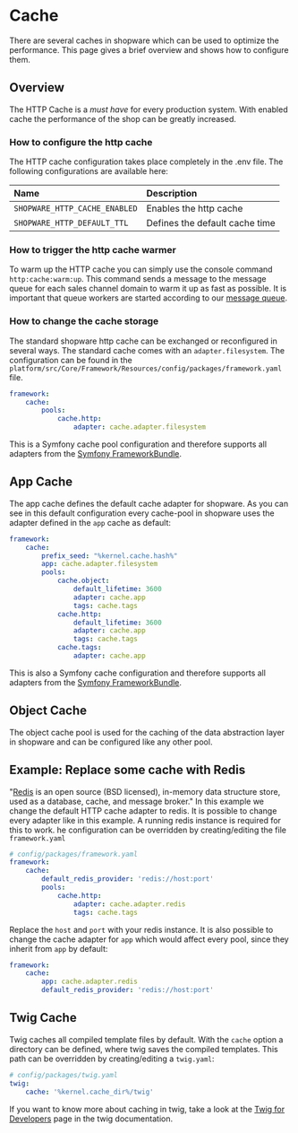 # Cache

There are several caches in shopware which can be used to optimize the performance. This page gives a brief overview and shows how to configure them.

## Overview

The HTTP Cache is a _must have_ for every production system. With enabled cache the performance of the shop can be greatly increased.

### How to configure the http cache

The HTTP cache configuration takes place completely in the .env file. The following configurations are available here:

| Name | Description |
| :--- | :--- |
| `SHOPWARE_HTTP_CACHE_ENABLED` | Enables the http cache |
| `SHOPWARE_HTTP_DEFAULT_TTL` | Defines the default cache time |

### How to trigger the http cache warmer

To warm up the HTTP cache you can simply use the console command `http:cache:warm:up`. This command sends a message to the message queue for each sales channel domain to warm it up as fast as possible. It is important that queue workers are started according to our [message queue](../infrastructure/message-queue.md).

### How to change the cache storage

The standard shopware http cache can be exchanged or reconfigured in several ways. The standard cache comes with an `adapter.filesystem`. The configuration can be found in the `platform/src/Core/Framework/Resources/config/packages/framework.yaml` file.

```yaml
framework:
    cache:
        pools:
            cache.http:
                adapter: cache.adapter.filesystem
```

This is a Symfony cache pool configuration and therefore supports all adapters from the [Symfony FrameworkBundle](https://symfony.com/doc/current/cache.html#configuring-cache-with-frameworkbundle).

## App Cache

The app cache defines the default cache adapter for shopware. As you can see in this default configuration every cache-pool in shopware uses the adapter defined in the `app` cache as default:

```yaml
framework:
    cache:
        prefix_seed: "%kernel.cache.hash%"
        app: cache.adapter.filesystem
        pools:
            cache.object:
                default_lifetime: 3600
                adapter: cache.app
                tags: cache.tags
            cache.http:
                default_lifetime: 3600
                adapter: cache.app
                tags: cache.tags
            cache.tags:
                adapter: cache.app
```

This is also a Symfony cache configuration and therefore supports all adapters from the [Symfony FrameworkBundle](https://symfony.com/doc/current/cache.html#configuring-cache-with-frameworkbundle).

## Object Cache

The object cache pool is used for the caching of the data abstraction layer in shopware and can be configured like any other pool.

## Example: Replace some cache with Redis

"[Redis](https://redis.io/) is an open source \(BSD licensed\), in-memory data structure store, used as a database, cache, and message broker." In this example we change the default HTTP cache adapter to redis. It is possible to change every adapter like in this example. A running redis instance is required for this to work. he configuration can be overridden by creating/editing the file `framework.yaml`

```yaml
# config/packages/framework.yaml
framework:
    cache:
        default_redis_provider: 'redis://host:port'
        pools:
            cache.http:
                adapter: cache.adapter.redis
                tags: cache.tags
```

Replace the `host` and `port` with your redis instance. It is also possible to change the cache adapter for `app` which would affect every pool, since they inherit from `app` by default:

```yaml
framework:
    cache:
        app: cache.adapter.redis
        default_redis_provider: 'redis://host:port'
```

## Twig Cache

Twig caches all compiled template files by default. With the `cache` option a directory can be defined, where twig saves the compiled templates. This path can be overridden by creating/editing a `twig.yaml`:

```yaml
# config/packages/twig.yaml
twig:
    cache: '%kernel.cache_dir%/twig'
```

If you want to know more about caching in twig, take a look at the [Twig for Developers](https://twig.symfony.com/doc/3.x/api.html#) page in the twig documentation.

